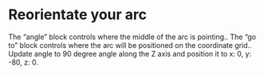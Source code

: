 # Reorientate your arc

The “angle” block controls where the middle of the arc is pointing.. The “go to” block controls where the arc will be positioned on the coordinate grid.. Update angle to 90 degree angle along the Z axis and position it to x: 0, y: -80, z: 0.

